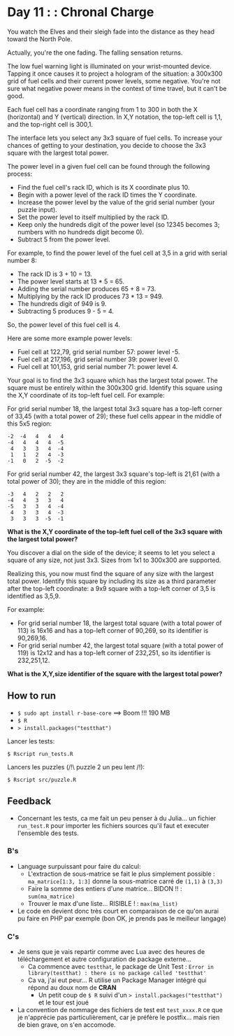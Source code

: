 # Day 11 : : Chronal Charge

You watch the Elves and their sleigh fade into the distance as they head toward the North Pole.

Actually, you're the one fading. The falling sensation returns.

The low fuel warning light is illuminated on your wrist-mounted device. Tapping it once causes it to project a hologram of the situation: a 300x300 grid of fuel cells and their current power levels, some negative. You're not sure what negative power means in the context of time travel, but it can't be good.

Each fuel cell has a coordinate ranging from 1 to 300 in both the X (horizontal) and Y (vertical) direction. In X,Y notation, the top-left cell is 1,1, and the top-right cell is 300,1.

The interface lets you select any 3x3 square of fuel cells. To increase your chances of getting to your destination, you decide to choose the 3x3 square with the largest total power.

The power level in a given fuel cell can be found through the following process:
- Find the fuel cell's rack ID, which is its X coordinate plus 10.
- Begin with a power level of the rack ID times the Y coordinate.
- Increase the power level by the value of the grid serial number (your puzzle input).
- Set the power level to itself multiplied by the rack ID.
- Keep only the hundreds digit of the power level (so 12345 becomes 3; numbers with no hundreds digit become 0).
- Subtract 5 from the power level.

For example, to find the power level of the fuel cell at 3,5 in a grid with serial number 8:
- The rack ID is 3 + 10 = 13.
- The power level starts at 13 * 5 = 65.
- Adding the serial number produces 65 + 8 = 73.
- Multiplying by the rack ID produces 73 * 13 = 949.
- The hundreds digit of 949 is 9.
- Subtracting 5 produces 9 - 5 = 4.

So, the power level of this fuel cell is 4.

Here are some more example power levels:
- Fuel cell at  122,79, grid serial number 57: power level -5.
- Fuel cell at 217,196, grid serial number 39: power level  0.
- Fuel cell at 101,153, grid serial number 71: power level  4.

Your goal is to find the 3x3 square which has the largest total power. The square must be entirely within the 300x300 grid. Identify this square using the X,Y coordinate of its top-left fuel cell. For example:

For grid serial number 18, the largest total 3x3 square has a top-left corner of 33,45 (with a total power of 29); these fuel cells appear in the middle of this 5x5 region:
```
-2  -4   4   4   4
-4   4   4   4  -5
 4   3   3   4  -4
 1   1   2   4  -3
-1   0   2  -5  -2
```

For grid serial number 42, the largest 3x3 square's top-left is 21,61 (with a total power of 30); they are in the middle of this region:
```
-3   4   2   2   2
-4   4   3   3   4
-5   3   3   4  -4
 4   3   3   4  -3
 3   3   3  -5  -1
```

**What is the X,Y coordinate of the top-left fuel cell of the 3x3 square with the largest total power?**


You discover a dial on the side of the device; it seems to let you select a square of any size, not just 3x3. Sizes from 1x1 to 300x300 are supported.

Realizing this, you now must find the square of any size with the largest total power. Identify this square by including its size as a third parameter after the top-left coordinate: a 9x9 square with a top-left corner of 3,5 is identified as 3,5,9.

For example:

- For grid serial number 18, the largest total square (with a total power of 113) is 16x16 and has a top-left corner of 90,269, so its identifier is 90,269,16.
- For grid serial number 42, the largest total square (with a total power of 119) is 12x12 and has a top-left corner of 232,251, so its identifier is 232,251,12.

**What is the X,Y,size identifier of the square with the largest total power?**


## How to run

- `$ sudo apt install r-base-core` ==> Boom !!! 190 MB
- `$ R`
- `> install.packages("testthat")`

Lancer les tests:
```
$ Rscript run_tests.R
```

Lancers les puzzles (/!\ puzzle 2 un peu lent /!\):
```
$ Rscript src/puzzle.R
```


## Feedback

- Concernant les tests, ca me fait un peu penser à du Julia... un fichier `run_test.R` pour importer les fichiers sources qu'il faut et executer l'ensemble des tests.

### B's

- Language surpuissant pour faire du calcul:
    - L'extraction de sous-matrice se fait le plus simplement possible : `ma_matrice[1:3, 1:3]` donne la sous-matrice carré de `(1,1)` à `(3,3)`
    - Faire la somme des entiers d'une matrice... BIDON !! : `sum(ma_matrice)`
    - Trouver le max d'une liste... RISIBLE ! : `max(ma_list)`
- Le code en devient donc très court en comparaison de ce qu'on aurai pu faire en PHP par exemple (bon OK, je prends pas le meilleur langage)

### C's

- Je sens que je vais repartir comme avec Lua avec des heures de téléchargement et autre configuration de package externe...
    - Ca commence avec `testthat`, le package de Unit Test : `Error in library(testthat) : there is no package called 'testthat'`
    - Ca va, j'ai eut peur... R utilise un Package Manager intégré qui répond au doux nom de **CRAN**
        - Un petit coup de `$ R` suivi d'un `> install.packages("testthat")` et le tour est joué
- La convention de nommage des fichiers de test est `test_xxxx.R` ce que je n'apprécie pas particulièrement, car je préfère le postfix... mais rien de bien grave, on s'en accomode.

